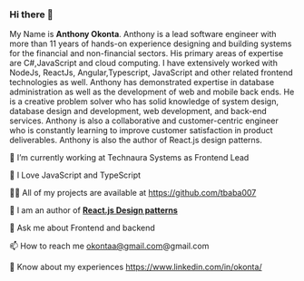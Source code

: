### Hi there 👋

My Name is **Anthony Okonta**. Anthony is a lead software engineer with more than 11 years of hands-on experience designing and building systems for the financial and non-financial sectors. His primary areas of expertise are C#,JavaScript and cloud computing. I have extensively worked with NodeJs, ReactJs, Angular,Typescript, JavaScript and other related frontend technologies as well. Anthony has demonstrated expertise in database administration as well as the development of web and mobile back ends. He is a creative problem solver who has solid knowledge of system design, database design and development,
web development, and back-end services. Anthony is also a collaborative and customer-centric engineer who is constantly learning to improve customer satisfaction in product deliverables. Anthony is also the author of React.js design patterns.

🔭 I’m currently working at Technaura Systems as Frontend Lead

💖 I Love JavaScript and TypeScript

👨‍💻 All of my projects are available at https://github.com/tbaba007

📝 I am an author of **[React.js Design patterns](https://www.amazon.in/dp/B0BT7R3TGP/ref=sr_1_1?crid=374CXUMB740CR&keywords=React.js+Design+Patterns+bpb&qid=1674815971&sprefix=react.js+design+patterns+bpb%2Caps%2C1311&sr=8-1)**

💬 Ask me about Frontend and backend

📫 How to reach me okontaa@gmail.com@gmail.com

📄 Know about my experiences https://www.linkedin.com/in/okonta/
